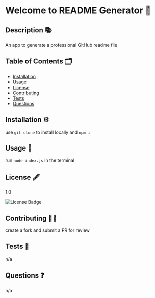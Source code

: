
  # Welcome to README Generator 👋

  ## Description 📚

  An app to generate a professional GitHub readme file

  ## Table of Contents 🗂

  * [Installation](#Installation)
  * [Usage](#Usage)
  * [License](#License)
  * [Contributing](#Contributing)
  * [Tests](#Tests)
  * [Questions](#Questions)

  ## Installation ⚙️

  use `git clone` to install locally and `npm i`

  ## Usage 🚨

  run `node index.js` in the terminal

  ## License 🖋

  1.0

  ![License Badge](https://img.shields.io/badge/license-1-blue)

  ## Contributing 👩‍💻

  create a fork and submit a PR for review

  ## Tests 🧪

  n/a

  ## Questions ❓

  n/a

  